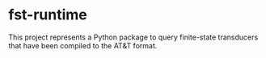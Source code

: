 # fst-runtime
This project represents a Python package to query finite-state transducers that have been compiled to the AT&amp;T format.
